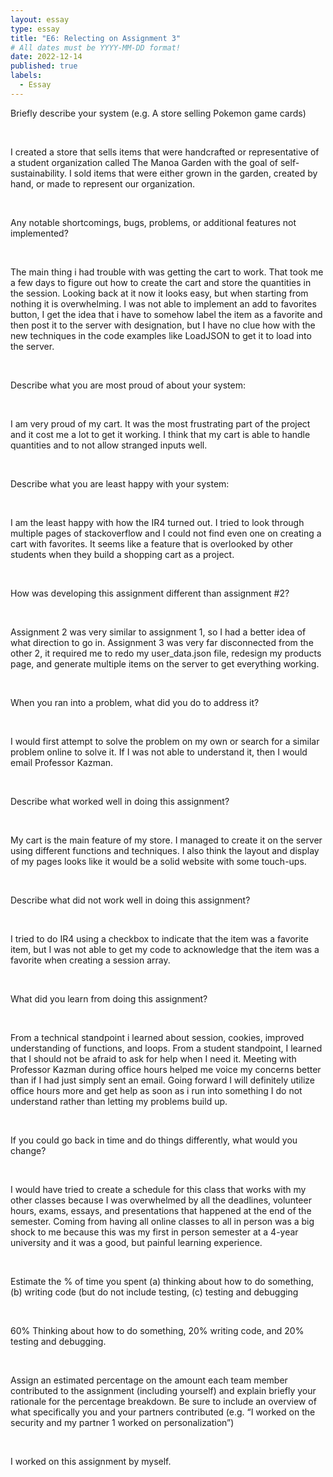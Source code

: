 ```yaml
---
layout: essay
type: essay
title: "E6: Relecting on Assignment 3"
# All dates must be YYYY-MM-DD format!
date: 2022-12-14
published: true
labels:
  - Essay
---
```


<body>
  <p>Briefly describe your system (e.g. A store selling Pokemon game cards)</p>
<br>
<p>I created a store that sells items that were handcrafted or representative of a student organization called The Manoa Garden with the goal of self-sustainability. I sold items that were either grown in the garden, created by hand, or made to represent our organization. </p>
<br>
<p>Any notable shortcomings, bugs, problems, or additional features not implemented?</p>
<br>  
<p>The main thing i had trouble with was getting the cart to work. That took me a few days to figure out how to create the cart and store the quantities in the session. Looking back at it now it looks easy, but when starting from nothing it is overwhelming. I was not able to implement an add to favorites button, I get the idea that i have to somehow label the item as a favorite and then post it to the server with designation, but I have no clue how with the new techniques in the code examples like LoadJSON to get it to load into the server.</p>
<br>
<p>Describe what you are most proud of about your system:</p>
<br>  
<p>I am very proud of my cart. It was the most frustrating part of the project and it cost me a lot to get it working. I think that my cart is able to handle quantities and to not allow stranged inputs well.</p>
<br>
<p>Describe what you are least happy with your system:</p>
<br>  
<p>I am the least happy with how the IR4 turned out. I tried to look through multiple pages of stackoverflow and I could not find even one on creating a cart with favorites. It seems like a feature that is overlooked by other students when they build a shopping cart as a project.</p>
<br>  
<p>How was developing this assignment different than assignment #2?</p>
<br>  
<p>Assignment 2 was very similar to assignment 1, so I had a better idea of what direction to go in. Assignment 3 was very far disconnected from the other 2, it required me to redo my user_data.json file, redesign my products page, and generate multiple items on the server to get everything working.</p>
<br>
<p>When you ran into a problem, what did you do to address it?</p>
<br>  
<p>I would first attempt to solve the problem on my own or search for a similar problem online to solve it. If I was not able to understand it, then I would email Professor Kazman.</p>
<br>
<p>Describe what worked well in doing this assignment?</p>
<br>  
<p>My cart is the main feature of my store. I managed to create it on the server using different functions and techniques. I also think the layout and display of my pages looks like it would be a solid website with some touch-ups.</p>
<br>
<p>Describe what did not work well in doing this assignment?</p>
<br>  
<p>I tried to do IR4 using a checkbox to indicate that the item was a favorite item, but I was not able to get my code to acknowledge that the item was a favorite when creating a session array.</p>
<br>  
<p>What did you learn from doing this assignment?</p>
<br>  
<p>From a technical standpoint i learned about session, cookies, improved understanding of functions, and loops. From a student standpoint, I learned that I should not be afraid to ask for help when I need it. Meeting with Professor Kazman during office hours helped me voice my concerns better than if I had just simply sent an email. Going forward I will definitely utilize office hours more and get help as soon as i run into something I do not understand rather than letting my problems build up.</p>
<br>  
<p>If you could go back in time and do things differently, what would you change?</p>
<br>  
<p>I would have tried to create a schedule for this class that works with my other classes because I was overwhelmed by all the deadlines, volunteer hours, exams, essays, and presentations that happened at the end of the semester. Coming from having all online classes to all in person was a big shock to me because this was my first in person semester at a 4-year university and it was a good, but painful learning experience.</p>
<br>
<p>Estimate the % of time you spent (a) thinking about how to do something, (b) writing code (but do not include testing, (c) testing and debugging</p>
<br>  
<p>60% Thinking about how to do something, 20% writing code, and 20% testing and debugging.</p>
<br>
<p>Assign an estimated percentage on the amount each team member contributed to the assignment (including yourself) and explain briefly your rationale for the percentage breakdown. Be sure to include an overview of what specifically you and your partners contributed (e.g. “I worked on the security and my partner 1 worked on personalization”)</p>
<br>  
<p>I worked on this assignment by myself.</p>
  
</body>
